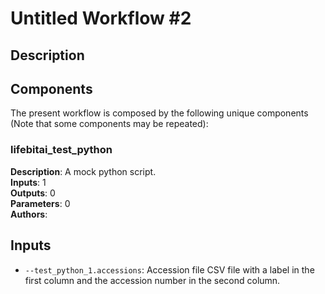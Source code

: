 # Untitled Workflow #2

## Description



## Components

The present workflow is composed by the following unique components (Note that some components may be repeated):

### lifebitai_test_python

**Description**: A mock python script.\
**Inputs**: 1\
**Outputs**: 0\
**Parameters**: 0\
**Authors**: 

## Inputs

- `--test_python_1.accessions`: Accession file CSV file with a label in the first column and the accession number in the second column.
